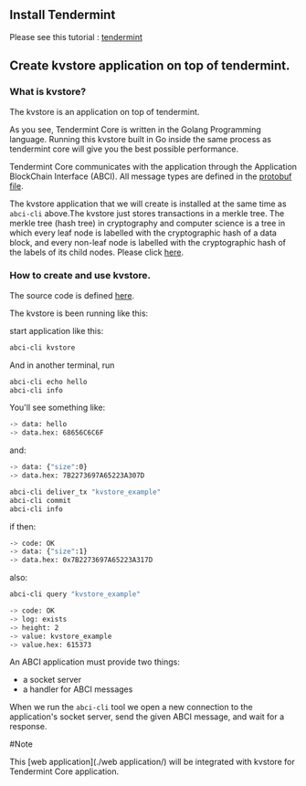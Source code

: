 ## Install Tendermint
Please see this tutorial : [tendermint](tendermint/Install.md)

## Create kvstore application on top of tendermint.


### What is kvstore?
 The kvstore is an application on top of tendermint.
 
As you see, Tendermint Core is written in the Golang Programming language. Running this kvstore built in Go inside the same process as tendermint core will give you the best possible performance.
 
Tendermint Core communicates with the application through the Application BlockChain Interface (ABCI).  All message types are defined in the [protobuf file](https://github.com/tendermint/tendermint/blob/master/proto/tendermint/abci/types.proto).

The kvstore application that we will create is installed at the same time as `abci-cli` above.The kvstore just stores transactions in a merkle tree. The merkle tree (hash tree) in cryptography and computer science is a tree in which every leaf node is labelled with the cryptographic hash of a data block, and every non-leaf node is labelled with the cryptographic hash of the labels of its child nodes. Please click [here](https://en.wikipedia.org/wiki/Merkle_tree).

### How to create and use kvstore.

The source code is defined [here]().

The kvstore is been running like this:

start application like this:

```sh
abci-cli kvstore
```
And in another terminal, run

```sh
abci-cli echo hello
abci-cli info
```

You'll see something like:

```sh
-> data: hello
-> data.hex: 68656C6C6F
```

and:

```sh
-> data: {"size":0}
-> data.hex: 7B2273697A65223A307D
```

```sh
abci-cli deliver_tx "kvstore_example"
abci-cli commit
abci-cli info
```

if then:

```sh
-> code: OK
-> data: {"size":1}
-> data.hex: 0x7B2273697A65223A317D
```

also:

```sh
abci-cli query "kvstore_example"
```

```sh
-> code: OK
-> log: exists
-> height: 2
-> value: kvstore_example
-> value.hex: 615373
```

An ABCI application must provide two things:

- a socket server
- a handler for ABCI messages

When we run the `abci-cli` tool we open a new connection to the
application's socket server, send the given ABCI message, and wait for a
response.


#Note

This [web application](./web application/) will be integrated with kvstore for Tendermint Core application.








 


